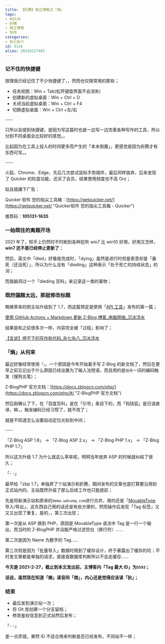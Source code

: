 ```yaml
---
title: 【折腾】独立博客之「熵」
tags:
- md2zb
- 折腾
- 独立博客
- 写作
categories:
- 杂七杂八
id: 3116
alias: 20210227485
---
```


### 记不住的快捷键

按理我已经记住了不少快捷键了，，然而也仅限常用的那些；

- 任务视图：Win + Tab(松开键盘界面不会消失)
- 创建新的虚拟桌面：Win + Ctrl + D
- 关闭当前虚拟桌面：Win + Ctrl + F4
- 切换虚拟桌面：Win + Ctrl +左/右

<!--more-->
\----

只所以会提到快捷键，是因为写这篇时也是一边写一边完善各种写作的工具，所以分到不同桌面会比较好的感觉。。

比起因为在工具上投入的时间更多而产生的「本末倒置」，更感觉是因为折腾才有东西可写。。

\----

火狐、Chrome、Edge，先后几次尝试鼠标手势插件，最后同样放弃，后来发现了 Quicker 的轮盘功能，还买了会员，结果使用频度也不高 Orz；

姑且插播下广告：

Quicker 软件 您的指尖工具箱：[https://getquicker.net/](https://getquicker.net/ "Quicker软件 您的指尖工具箱 - Quicker")

推荐码：**105131-1635**

### 一始既往的离题开场

2021 年了，知乎上仍然时不时刷到各种尬吹 win7 比 win10 好用，好用又怎样，**win7 还不是已经停止更新了**；

然后，英文中「died」好像是完成时，「dying」虽然是进行时但是表意却是「垂死（还没死）」，所以为什么没有「dieding」这种表示「处于死亡的持续状态」的词；

而我脑洞过一个「dieding 百科」来记录这一类的事物；

### 既然偏题太远，那就修改标题

略微草率的把主站升级到了 1.7，而这篇预定是使用「[API 工具](https://github.com/wdssmq/Markdown-To-Z-Blog "wdssmq/Markdown-To-Z-Blog: 使用 GitHub Actions + Markdown 更新 Z-Blog 博客。")」发布的第一篇；

[使用 GitHub Actions + Markdown 更新 Z-Blog 博客\_电脑网络\_沉冰浮水](https://www.wdssmq.com/post/20210224498.html "使用 GitHub Actions + Markdown 更新 Z-Blog 博客\_电脑网络\_沉冰浮水")

结果是和之前很多次一样，内容完全被「过程」影响了；

[【言说】停不下的写作和代码\_杂七杂八\_沉冰浮水](https://www.wdssmq.com/post/20210205073.html "【言说】停不下的写作和代码\_杂七杂八\_沉冰浮水")

### 「熵」从何来

最近好像经常使用`「」`，一个原因是今年开始着手写 Z-Blog 的新文档了，然后在更早之前忘记出于什么原因已经设置为了输入法短语，而且用的是`括号`一词的编码触发（搜狗五笔）；

Z-BlogPHP 官方文档：[https://docs.zblogcn.com/php/](https://docs.zblogcn.com/php/#/ "Z-BlogPHP 官方文档")

然后刚确认了下，在「百度百科」是在「引号」条目下的，而「钩括弧」是日语直译，嘛，，触发编码已经习惯了，就不改了；

就是不知道怎么设置自动定位光标到中间；

\----

「Z-Blog ASP 1.8」 → 「Z-Blog ASP 2.x」 → 「Z-Blog PHP 1.x」 → 「Z-Blog PHP 1.7」

所以这次升级 1.7 为什么就这么草率呢，明明当年放弃 ASP 的时候就纠结了很久；

「- -」

最早给「zbp 1.7」单独弄了个站演示和折腾，期间发布的文章也是打算要沿用到正式站内的，主站既然升级了那么后续工作也只能提前；

先是将新演示站和原来的`demo.wdssmq.com`进行合并，用的还是「[MovableType](https://www.wdssmq.com/post/20170502785.html "适用于Z-Blog的MovableType语法规范\_电脑网络\_沉冰浮水") 导入/导出」，这东西自己用的话还是有些方便的，然而操作后发现「Tag 标签」又又又出现了重复，是的，，第三次出现；

第一次是从 ASP 换到 PHP，原因是 MovableType 语法中 Tag 是一行一个输出，而当时的 Z-BlogPHP 并没能严格过滤空白（换行符）……

第二次是因为 Name 为数字的 Tag……

第三次则是因为「批量导入」数据时用到了缓存设计，终于暴露出了缓存的坑；平时发文章都是单独的请求，直接查数据库判断所以不会走缓存……

**今天是 2021-2-27，截止到本文发出前，主博客内「Tag 最大 ID」为`5593`；**

**话说，虽然现在知道「熵」读音同「商」，内心还是觉得应该读「狄」；**

### 结束

- 最后发到演示站一次；
- 将 Git 库创建一个分支留档；
- 修改鉴权信息到正式站然后发布；

「- -」

差一点弄错，果然 ID 不适合用来判断是否已经发布，不同站不一样；

